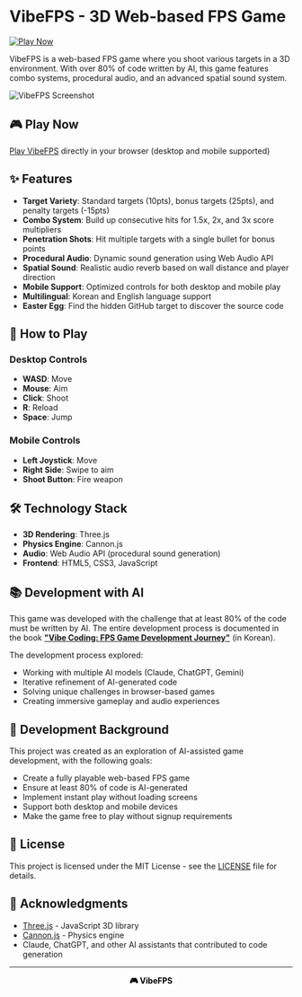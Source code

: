 # VibeFPS - 3D Web-based FPS Game

[![Play Now](https://img.shields.io/badge/Play%20Now-VibeFPS-brightgreen)](https://ychoi-kr.github.io/vibefps/)

VibeFPS is a web-based FPS game where you shoot various targets in a 3D environment. With over 80% of code written by AI, this game features combo systems, procedural audio, and an advanced spatial sound system.

![VibeFPS Screenshot](https://raw.githubusercontent.com/ychoi-kr/vibefps/main/docs/images/game-screenshot.png)

## 🎮 Play Now

[Play VibeFPS](https://ychoi-kr.github.io/vibefps/) directly in your browser (desktop and mobile supported)

## ✨ Features

- **Target Variety**: Standard targets (10pts), bonus targets (25pts), and penalty targets (-15pts)
- **Combo System**: Build up consecutive hits for 1.5x, 2x, and 3x score multipliers
- **Penetration Shots**: Hit multiple targets with a single bullet for bonus points
- **Procedural Audio**: Dynamic sound generation using Web Audio API
- **Spatial Sound**: Realistic audio reverb based on wall distance and player direction
- **Mobile Support**: Optimized controls for both desktop and mobile play
- **Multilingual**: Korean and English language support
- **Easter Egg**: Find the hidden GitHub target to discover the source code

## 🎯 How to Play

### Desktop Controls
- **WASD**: Move
- **Mouse**: Aim
- **Click**: Shoot
- **R**: Reload
- **Space**: Jump

### Mobile Controls
- **Left Joystick**: Move
- **Right Side**: Swipe to aim
- **Shoot Button**: Fire weapon

## 🛠️ Technology Stack

- **3D Rendering**: Three.js
- **Physics Engine**: Cannon.js
- **Audio**: Web Audio API (procedural sound generation)
- **Frontend**: HTML5, CSS3, JavaScript

## 📚 Development with AI

This game was developed with the challenge that at least 80% of the code must be written by AI. The entire development process is documented in the book [**"Vibe Coding: FPS Game Development Journey"**](https://wikidocs.net/book/17562) (in Korean).

The development process explored:
- Working with multiple AI models (Claude, ChatGPT, Gemini)
- Iterative refinement of AI-generated code
- Solving unique challenges in browser-based games
- Creating immersive gameplay and audio experiences

## 📖 Development Background

This project was created as an exploration of AI-assisted game development, with the following goals:
- Create a fully playable web-based FPS game
- Ensure at least 80% of code is AI-generated
- Implement instant play without loading screens
- Support both desktop and mobile devices
- Make the game free to play without signup requirements

## 📄 License

This project is licensed under the MIT License - see the [LICENSE](LICENSE) file for details.

## 👏 Acknowledgments

- [Three.js](https://threejs.org/) - JavaScript 3D library
- [Cannon.js](https://schteppe.github.io/cannon.js/) - Physics engine
- Claude, ChatGPT, and other AI assistants that contributed to code generation

---

<p align="center">
  <a href="https://github.com/ychoi-kr/vibefps" style="position: relative; padding: 7px; font-size: 14px; font-weight: bold; background: #fff; color: #000; text-decoration: none; border-top-left-radius: 12px; border: 1px solid #fff;">🎮 VibeFPS</a>
</p>
